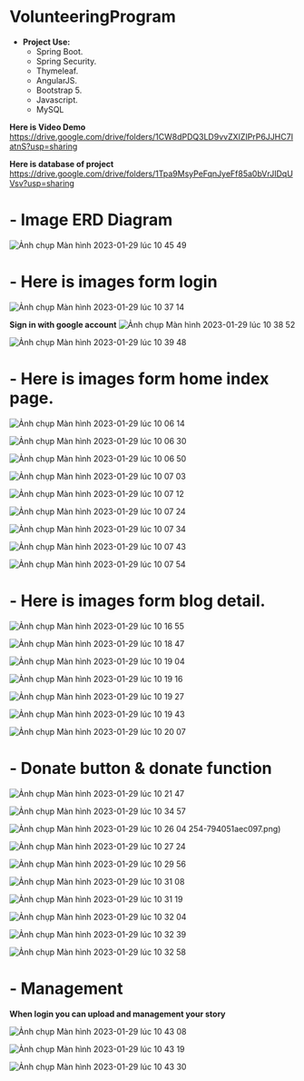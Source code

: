 # VolunteeringProgram

- **Project Use:**
  + Spring Boot.
  + Spring Security.
  + Thymeleaf.
  + AngularJS.
  + Bootstrap 5.
  + Javascript.
  + MySQL


**Here is Video Demo**
https://drive.google.com/drive/folders/1CW8dPDQ3LD9vvZXIZIPrP6JJHC7IatnS?usp=sharing

**Here is database of project**
https://drive.google.com/drive/folders/1Tpa9MsyPeFqnJyeFf85a0bVrJIDqUVsv?usp=sharing

# - Image ERD Diagram

![Ảnh chụp Màn hình 2023-01-29 lúc 10 45 49](https://user-images.githubusercontent.com/86583870/215303703-505dcdb3-4081-45ef-8ae9-8db8ce3328d6.png)

# - Here is images form login

![Ảnh chụp Màn hình 2023-01-29 lúc 10 37 14](https://user-images.githubusercontent.com/86583870/215303373-1cabc4a1-3375-46be-a9b7-74fbabb31ef5.png)

**Sign in with google account**
![Ảnh chụp Màn hình 2023-01-29 lúc 10 38 52](https://user-images.githubusercontent.com/86583870/215303414-f3aff5f9-2684-4afe-b5c6-126dd6e24fc9.png)

![Ảnh chụp Màn hình 2023-01-29 lúc 10 39 48](https://user-images.githubusercontent.com/86583870/215303449-e1e2e516-a82f-4ef6-b033-95a1e2df5072.png)

# - Here is images form home index page.

![Ảnh chụp Màn hình 2023-01-29 lúc 10 06 14](https://user-images.githubusercontent.com/86583870/215302340-a46a0592-6fb3-41ab-b76c-f676b753d585.png)

![Ảnh chụp Màn hình 2023-01-29 lúc 10 06 30](https://user-images.githubusercontent.com/86583870/215302421-b21895ed-858e-422b-b509-59b594c92f8a.png)

![Ảnh chụp Màn hình 2023-01-29 lúc 10 06 50](https://user-images.githubusercontent.com/86583870/215302449-07ddf352-f9e8-4d92-8a29-bcfa53a1030c.png)

![Ảnh chụp Màn hình 2023-01-29 lúc 10 07 03](https://user-images.githubusercontent.com/86583870/215302466-2773caca-4461-4528-b50d-0f2e43f87cd9.png)

![Ảnh chụp Màn hình 2023-01-29 lúc 10 07 12](https://user-images.githubusercontent.com/86583870/215302492-7a8712c0-7ff0-4f81-99bf-8244a1bb1527.png)

![Ảnh chụp Màn hình 2023-01-29 lúc 10 07 24](https://user-images.githubusercontent.com/86583870/215302504-afd08b52-d06e-4a18-8477-e5c2fb1ef590.png)

![Ảnh chụp Màn hình 2023-01-29 lúc 10 07 34](https://user-images.githubusercontent.com/86583870/215302532-8c90c8a3-25d5-411a-ae3e-53b1db797974.png)

![Ảnh chụp Màn hình 2023-01-29 lúc 10 07 43](https://user-images.githubusercontent.com/86583870/215302629-64517281-1bf7-404c-987f-1630382a6599.png)

![Ảnh chụp Màn hình 2023-01-29 lúc 10 07 54](https://user-images.githubusercontent.com/86583870/215302643-fae05c7b-e4bf-4a7a-b424-67b86812dba1.png)

# - Here is images form blog detail.

![Ảnh chụp Màn hình 2023-01-29 lúc 10 16 55](https://user-images.githubusercontent.com/86583870/215302717-7fbccc26-6415-480b-b454-62e7851accdf.png)

![Ảnh chụp Màn hình 2023-01-29 lúc 10 18 47](https://user-images.githubusercontent.com/86583870/215302765-04d494d6-2cf7-4928-8fbd-0a7c044fdc36.png)

![Ảnh chụp Màn hình 2023-01-29 lúc 10 19 04](https://user-images.githubusercontent.com/86583870/215302773-4529bf6b-8c83-4cf6-8c23-6497bf5c00e9.png)

![Ảnh chụp Màn hình 2023-01-29 lúc 10 19 16](https://user-images.githubusercontent.com/86583870/215302782-7f4efd4c-beae-4417-99a0-6d954f3a0156.png)

![Ảnh chụp Màn hình 2023-01-29 lúc 10 19 27](https://user-images.githubusercontent.com/86583870/215302788-3c5bfd6b-511e-472c-9c77-cd3d647541f5.png)

![Ảnh chụp Màn hình 2023-01-29 lúc 10 19 43](https://user-images.githubusercontent.com/86583870/215302800-378fc58c-5564-4e2a-9849-45f21e5428f7.png)

![Ảnh chụp Màn hình 2023-01-29 lúc 10 20 07](https://user-images.githubusercontent.com/86583870/215302813-e72f60a0-a07d-4535-8a45-4b6bc7165333.png)

# - Donate button & donate function

![Ảnh chụp Màn hình 2023-01-29 lúc 10 21 47](https://user-images.githubusercontent.com/86583870/215302992-cbd92698-5306-4fa5-90a3-34c7fba02dcf.png)

![Ảnh chụp Màn hình 2023-01-29 lúc 10 34 57](https://user-images.githubusercontent.com/86583870/215303313-d3811409-0f3c-4998-83c4-3d702e8dfe5c.png)

![Ảnh chụp Màn hình 2023-01-29 lúc 10 26 04](https://user-images.githubusercontent.com/86583870/215303085-8e75e9d8-293f-4c94-8e86-9b598f95fabe.png)
254-794051aec097.png)

![Ảnh chụp Màn hình 2023-01-29 lúc 10 27 24](https://user-images.githubusercontent.com/86583870/215303080-868ac823-1476-4277-84a2-d7794afa3d4d.png)

![Ảnh chụp Màn hình 2023-01-29 lúc 10 29 56](https://user-images.githubusercontent.com/86583870/215303143-542158b5-5d69-4f7c-b7a0-9345ca395396.png)

![Ảnh chụp Màn hình 2023-01-29 lúc 10 31 08](https://user-images.githubusercontent.com/86583870/215303210-39ba2370-3a88-455f-ab1f-7b38300eee6c.png)

![Ảnh chụp Màn hình 2023-01-29 lúc 10 31 19](https://user-images.githubusercontent.com/86583870/215303207-cbef85d1-fc7f-4c8c-aa45-03f82540a89b.png)

![Ảnh chụp Màn hình 2023-01-29 lúc 10 32 04](https://user-images.githubusercontent.com/86583870/215303224-8282f292-2f30-4e35-9d7d-1c8a28768dc2.png)

![Ảnh chụp Màn hình 2023-01-29 lúc 10 32 39](https://user-images.githubusercontent.com/86583870/215303241-a417f048-dae4-426f-b365-45009aa2b0d0.png)

![Ảnh chụp Màn hình 2023-01-29 lúc 10 32 58](https://user-images.githubusercontent.com/86583870/215303246-9c445920-15cd-4f8e-96ba-86dab74ba9f7.png)


# - Management 
**When login you can upload and management your story**

![Ảnh chụp Màn hình 2023-01-29 lúc 10 43 08](https://user-images.githubusercontent.com/86583870/215303578-bde63b96-9d36-4ae0-bca1-7e5c80876ce4.png)

![Ảnh chụp Màn hình 2023-01-29 lúc 10 43 19](https://user-images.githubusercontent.com/86583870/215303585-f49a0af3-8f29-4e62-8c45-dc97fe5c188c.png)

![Ảnh chụp Màn hình 2023-01-29 lúc 10 43 30](https://user-images.githubusercontent.com/86583870/215303588-716e7ced-128d-4012-93a9-2cd230a84be9.png)
